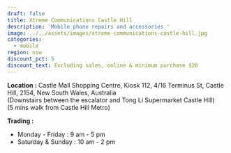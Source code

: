 ```yaml
---
draft: false
title: Xtreme Communications Castle Hill
description: 'Mobile phone repairs and accessories '
image: ../../assets/images/xtreme-communications-castle-hill.jpg
categories:
  - mobile
region: nsw
discount_pct: 5
discount_text: Excluding sales, online & minimum purchase $20
---
```


**Location :** Castle Mall Shopping Centre, Kiosk 112, 4/16 Terminus St, Castle Hill, 2154, New South Wales, Australia\
(Downstairs between the escalator and Tong Li Supermarket Castle Hill)\
(5 mins walk from Castle Hill Metro)

**Trading :**

- Monday - Friday : 9 am - 5 pm
- Saturday & Sunday : 10 am - 2 pm
